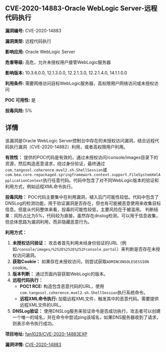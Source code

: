## CVE-2020-14883-Oracle WebLogic Server-远程代码执行

**漏洞编号:** CVE-2020-14883

**漏洞类型:** 远程代码执行

**影响应用:** Oracle WebLogic Server

**危害等级:** 高危，允许未授权用户接管WebLogic服务器

**影响版本:** 10.3.6.0.0, 12.1.3.0.0, 12.2.1.3.0, 12.2.1.4.0, 14.1.1.0.0

**利用条件:** 需要网络访问目标WebLogic服务器，高权限用户网络访问或未授权访问

**POC 可用性:** 是

**投毒风险:** 5%

## 详情

该漏洞是Oracle WebLogic Server控制台中存在的未授权访问漏洞，结合远程代码执行漏洞（CVE-2020-14882）利用，或者高权限用户利用。

**有效性：**
提供的POC代码是有效的，通过未授权访问/console/images目录下的资源，然后构造恶意请求，绕过身份验证，最终通过`com.tangosol.coherence.mvel2.sh.ShellSession`或`com.bea.core.repackaged.springframework.context.support.FileSystemXmlApplicationContext`执行任意代码。代码中包含了对不同WebLogic版本的验证和利用方式，例如远程XML命令执行。

**投毒风险：**
POC代码主要集中在利用漏洞，植入后门可能性较低。代码中包含了DNSLog的检测功能，用于验证漏洞是否存在，但也有可能被恶意使用来收集目标信息。但是从代码整体来看，投毒的可能性较低，主要风险在于被滥用。
判断结果：风险占比为5%，代码较为直接，虽然存在dnslog检测，可以用于信息收集，但总体思路为漏洞利用，而非隐藏恶意行为。

**利用方式：**
1.  **未授权访问验证：** 攻击者首先利用未经身份验证的URL（例如`/console/images/%252E%252E%252Fconsole.portal`）来判断是否存在未授权访问漏洞。
2.  **获取Cookie：** 如果存在未授权访问，则尝试获取`ADMINCONSOLESESSION` cookie。
3.  **版本判断：**  通过页面内容获取WebLogic的版本。
4.  **远程代码执行：**
    *   **POC1 RCE:** 构造包含恶意代码的URL，使用`com.tangosol.coherence.mvel2.sh.ShellSession`执行系统命令。
    *   **远程XML命令执行:**  加载远程XML文件，触发其中的恶意代码。需要提供远程XML文件的URL。
5.  **DNSLog验证：**  使用DNSLog服务来验证命令是否成功执行，攻击者可以创建一个唯一的域名，并在命令中尝试ping该域名，如果DNS服务器收到了请求，则表示命令执行成功。

**项目地址:** [fan1029/CVE-2020-14883EXP](https://github.com/fan1029/CVE-2020-14883EXP)

**漏洞详情:** [CVE-2020-14883](https://nvd.nist.gov/vuln/detail/CVE-2020-14883)